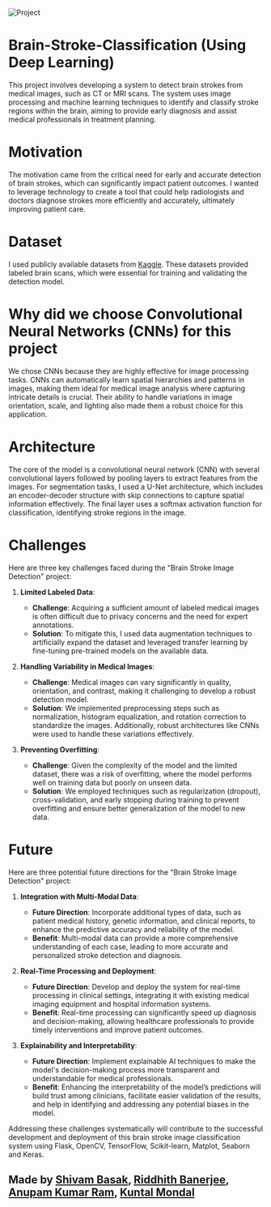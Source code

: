 ![Project](https://github.com/shivamBasak/Brain-Stroke-Classification/blob/main/law2.0.png)
# Brain-Stroke-Classification (Using Deep Learning)

This project involves developing a system to detect brain strokes from medical images, such as CT or MRI scans. The system uses image processing and machine learning techniques to identify and classify stroke regions within the brain, aiming to provide early diagnosis and assist medical professionals in treatment planning.

# Motivation

The motivation came from the critical need for early and accurate detection of brain strokes, which can significantly impact patient outcomes. I wanted to leverage technology to create a tool that could help radiologists and doctors diagnose strokes more efficiently and accurately, ultimately improving patient care.

#  Dataset

I used publicly available datasets from [Kaggle](https://www.kaggle.com/datasets/afridirahman/brain-stroke-ct-image-dataset/data). These datasets provided labeled brain scans, which were essential for training and validating the detection model.

# Why did we choose Convolutional Neural Networks (CNNs) for this project

We chose CNNs because they are highly effective for image processing tasks. CNNs can automatically learn spatial hierarchies and patterns in images, making them ideal for medical image analysis where capturing intricate details is crucial. Their ability to handle variations in image orientation, scale, and lighting also made them a robust choice for this application.

# Architecture

The core of the model is a convolutional neural network (CNN) with several convolutional layers followed by pooling layers to extract features from the images. For segmentation tasks, I used a U-Net architecture, which includes an encoder-decoder structure with skip connections to capture spatial information effectively. The final layer uses a softmax activation function for classification, identifying stroke regions in the image.

# Challenges
Here are three key challenges faced during the "Brain Stroke Image Detection" project:

1. **Limited Labeled Data**:
   - **Challenge**: Acquiring a sufficient amount of labeled medical images is often difficult due to privacy concerns and the need for expert annotations.
   - **Solution**: To mitigate this, I used data augmentation techniques to artificially expand the dataset and leveraged transfer learning by fine-tuning pre-trained models on the available data.

2. **Handling Variability in Medical Images**:
   - **Challenge**: Medical images can vary significantly in quality, orientation, and contrast, making it challenging to develop a robust detection model.
   - **Solution**: We implemented preprocessing steps such as normalization, histogram equalization, and rotation correction to standardize the images. Additionally, robust architectures like CNNs were used to handle these variations effectively.

3. **Preventing Overfitting**:
   - **Challenge**: Given the complexity of the model and the limited dataset, there was a risk of overfitting, where the model performs well on training data but poorly on unseen data.
   - **Solution**: We employed techniques such as regularization (dropout), cross-validation, and early stopping during training to prevent overfitting and ensure better generalization of the model to new data.

# Future
Here are three potential future directions for the "Brain Stroke Image Detection" project:

1. **Integration with Multi-Modal Data**:
   - **Future Direction**: Incorporate additional types of data, such as patient medical history, genetic information, and clinical reports, to enhance the predictive accuracy and reliability of the model.
   - **Benefit**: Multi-modal data can provide a more comprehensive understanding of each case, leading to more accurate and personalized stroke detection and diagnosis.

2. **Real-Time Processing and Deployment**:
   - **Future Direction**: Develop and deploy the system for real-time processing in clinical settings, integrating it with existing medical imaging equipment and hospital information systems.
   - **Benefit**: Real-time processing can significantly speed up diagnosis and decision-making, allowing healthcare professionals to provide timely interventions and improve patient outcomes.

3. **Explainability and Interpretability**:
   - **Future Direction**: Implement explainable AI techniques to make the model's decision-making process more transparent and understandable for medical professionals.
   - **Benefit**: Enhancing the interpretability of the model’s predictions will build trust among clinicians, facilitate easier validation of the results, and help in identifying and addressing any potential biases in the model.


Addressing these challenges systematically will contribute to the successful development and deployment of this brain stroke image classification system using Flask, OpenCV, TensorFlow, Scikit-learn, Matplot, Seaborn and Keras.


## Made by [Shivam Basak](https://port-folio-git-main-shivambasak.vercel.app/), [Riddhith Banerjee](https://www.linkedin.com/in/banerjeeriddhith/), [Anupam Kumar Ram](https://www.linkedin.com/in/anupam-ram),  [Kuntal Mondal](https://www.linkedin.com/in/kuntal-mondal-b9337721b)

